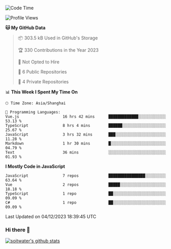 <!--START_SECTION:waka-->
![Code Time](http://img.shields.io/badge/Code%20Time-2%2C869%20hrs%2020%20mins-blue)

![Profile Views](http://img.shields.io/badge/Profile%20Views-0-blue)

**🐱 My GitHub Data** 

> 📦 303.5 kB Used in GitHub's Storage 
 > 
> 🏆 330 Contributions in the Year 2023
 > 
> 🚫 Not Opted to Hire
 > 
> 📜 6 Public Repositories 
 > 
> 🔑 4 Private Repositories 
 > 
📊 **This Week I Spent My Time On** 

```text
🕑︎ Time Zone: Asia/Shanghai

💬 Programming Languages: 
Vue.js                   16 hrs 42 mins      █████████████░░░░░░░░░░░░   53.13 % 
TypeScript               8 hrs 4 mins        ██████░░░░░░░░░░░░░░░░░░░   25.67 % 
JavaScript               3 hrs 32 mins       ███░░░░░░░░░░░░░░░░░░░░░░   11.28 % 
Markdown                 1 hr 30 mins        █░░░░░░░░░░░░░░░░░░░░░░░░   04.79 % 
Text                     36 mins             ░░░░░░░░░░░░░░░░░░░░░░░░░   01.93 % 
```

**I Mostly Code in JavaScript** 

```text
JavaScript               7 repos             ████████████████░░░░░░░░░   63.64 % 
Vue                      2 repos             █████░░░░░░░░░░░░░░░░░░░░   18.18 % 
TypeScript               1 repo              ██░░░░░░░░░░░░░░░░░░░░░░░   09.09 % 
C#                       1 repo              ██░░░░░░░░░░░░░░░░░░░░░░░   09.09 % 
```




 Last Updated on 04/12/2023 18:39:45 UTC
<!--END_SECTION:waka-->

### Hi there 👋
[![soitwater's github stats](https://github-readme-stats.vercel.app/api?username=soitwater)](https://github.com/soitwater/github-readme-stats)
